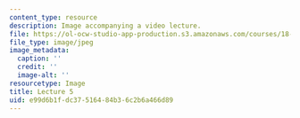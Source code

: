 ```yaml
---
content_type: resource
description: Image accompanying a video lecture.
file: https://ol-ocw-studio-app-production.s3.amazonaws.com/courses/18-01-single-variable-calculus-fall-2006/e99d6b1fdc37516484b36c2b6a466d89_lec05.jpg
file_type: image/jpeg
image_metadata:
  caption: ''
  credit: ''
  image-alt: ''
resourcetype: Image
title: Lecture 5
uid: e99d6b1f-dc37-5164-84b3-6c2b6a466d89
---
```

